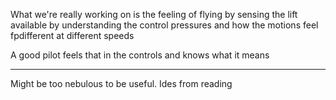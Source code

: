 What we're really working on is the feeling of flying by sensing the lift available by understanding the control pressures and how the motions feel fpdifferent at different speeds 

A good pilot feels that in the controls and knows what it means 

---

Might be too nebulous to be useful. Ides from reading 